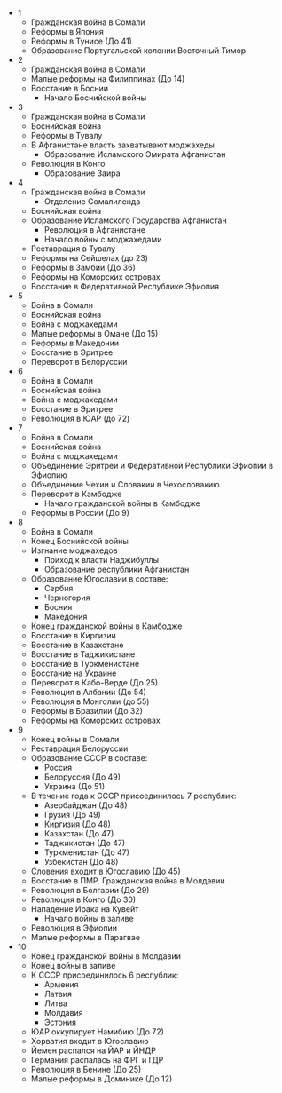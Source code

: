 *   1
    *   Гражданская война в Сомали
    *   Реформы в Япония
    *   Реформы в Тунисе (До 41)
    *   Образование Португальской колонии Восточный Тимор
*   2
    *   Гражданская война в Сомали
    *   Малые реформы на Филиппинах (До 14)
    *   Восстание в Боснии
        *   Начало Боснийской войны
*   3
    *   Гражданская война в Сомали
    *   Боснийская война
    *   Реформы в Тувалу
    *   В Афганистане власть захватывают моджахеды
        *   Образование Исламского Эмирата Афганистан
    *   Революция в Конго
        *   Образование Заира
*   4
    *   Гражданская война в Сомали
        *   Отделение Сомалиленда
    *   Боснийская война
    *   Образование Исламского Государства Афганистан
        *   Революция в Афганистане
        *   Начало войны с моджахедами
    *   Реставрация в Тувалу
    *   Реформы на Сейшелах (до 23)
    *   Реформы в Замбии (До 36)
    *   Реформы на Коморских островах
    *   Восстание в Федеративной Республике Эфиопия
*   5
    *   Война в Сомали
    *   Боснийская война
    *   Война с моджахедами
    *   Малые реформы в Омане (До 15)
    *   Реформы в Македонии
    *   Восстание в Эритрее
    *   Переворот в Белоруссии
*   6
    *   Война в Сомали
    *   Боснийская война
    *   Война с моджахедами
    *   Восстание в Эритрее
    *   Революция в ЮАР (до 72)
*   7
    *   Война в Сомали
    *   Боснийская война
    *   Война с моджахедами
    *   Объединение Эритреи и Федеративной Республики Эфиопии в Эфиопию
    *   Объединение Чехии и Словакии в Чехословакию
    *   Переворот в Камбодже
        *   Начало гражданской войны в Камбодже
    *   Реформы в России (До 9)
*   8
    *   Война в Сомали
    *   Конец Боснийской войны
    *   Изгнание моджахедов
        *   Приход к власти Наджибуллы
        *   Образование республики Афганистан
    *   Образование Югославии в составе:
        *   Сербия
        *   Черногория
        *   Босния
        *   Македония
    *   Конец гражданской войны в Камбодже
    *   Восстание в Киргизии
    *   Восстание в Казахстане
    *   Восстание в Таджикистане
    *   Восстание в Туркменистане
    *   Восстание на Украине
    *   Переворот в Кабо-Верде (До 25)
    *   Революция в Албании (До 54)
    *   Революция в Монголии (до 55)
    *   Реформы в Бразилии (До 32)
    *   Реформы на Коморских островах
*   9
    *   Конец войны в Сомали
    *   Реставрация Белоруссии
    *   Образование СССР в составе:
        *   Россия
        *   Белоруссия (До 49)
        *   Украина (До 51)
    *   В течение года к СССР присоединилось 7 республик:
        *   Азербайджан (До 48)
        *   Грузия (До 49)
        *   Киргизия (До 48)
        *   Казахстан (До 47)
        *   Таджикистан (До 47)
        *   Туркменистан (До 47)
        *   Узбекистан (До 48)
    *   Словения входит в Югославию (До 45)
    *   Восстание в ПМР. Гражданская война в Молдавии
    *   Революция в Болгарии (До 29)
    *   Революция в Конго (До 30)
    *   Нападение Ирака на Кувейт
        *   Начало войны в заливе
    *   Революция в Эфиопии
    *   Малые реформы в Парагвае
*   10
    *   Конец гражданской войны в Молдавии
    *   Конец войны в заливе
    *   К СССР присоединилось 6 республик:
        *   Армения
        *   Латвия
        *   Литва
        *   Молдавия
        *   Эстония
    *   ЮАР оккупирует Намибию (До 72)
    *   Хорватия входит в Югославию
    *   Йемен распался на ЙАР и ЙНДР
    *   Германия распалась на ФРГ и ГДР
    *   Революция в Бенине (До 25)
    *   Малые реформы в Доминике (До 12)
